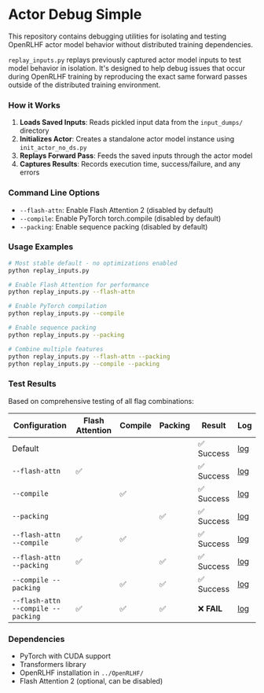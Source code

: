 # Actor Debug Simple

This repository contains debugging utilities for isolating and testing OpenRLHF actor model behavior without distributed training dependencies.

`replay_inputs.py` replays previously captured actor model inputs to test model behavior in isolation. It's designed to help debug issues that occur during OpenRLHF training by reproducing the exact same forward passes outside of the distributed training environment.

### How it Works

1. **Loads Saved Inputs**: Reads pickled input data from the `input_dumps/` directory
2. **Initializes Actor**: Creates a standalone actor model instance using `init_actor_no_ds.py`
3. **Replays Forward Pass**: Feeds the saved inputs through the actor model
4. **Captures Results**: Records execution time, success/failure, and any errors

### Command Line Options

- `--flash-attn`: Enable Flash Attention 2 (disabled by default)
- `--compile`: Enable PyTorch torch.compile (disabled by default)
- `--packing`: Enable sequence packing (disabled by default)

### Usage Examples

```bash
# Most stable default - no optimizations enabled
python replay_inputs.py

# Enable Flash Attention for performance
python replay_inputs.py --flash-attn

# Enable PyTorch compilation
python replay_inputs.py --compile

# Enable sequence packing
python replay_inputs.py --packing

# Combine multiple features
python replay_inputs.py --flash-attn --packing
python replay_inputs.py --compile --packing
```

### Test Results

Based on comprehensive testing of all flag combinations:

| Configuration | Flash Attention | Compile | Packing | Result | Log |
|---------------|-----------------|---------|---------|--------|-----|
| Default | | | | ✅ Success | [log](logs/default.log) |
| `--flash-attn` | ✅ | | | ✅ Success | [log](logs/flash-attn.log) |
| `--compile` | | ✅ | | ✅ Success | [log](logs/compile.log) |
| `--packing` | | | ✅ | ✅ Success | [log](logs/packing.log) |
| `--flash-attn --compile` | ✅ | ✅ | | ✅ Success | [log](logs/flash-attn-compile.log) |
| `--flash-attn --packing` | ✅ | | ✅ | ✅ Success | [log](logs/flash-attn-packing.log) |
| `--compile --packing` | | ✅ | ✅ | ✅ Success | [log](logs/compile-packing.log) |
| `--flash-attn --compile --packing` | ✅ | ✅ | ✅ | ❌ **FAIL** | [log](logs/flash-attn-compile-packing.log) |


### Dependencies

- PyTorch with CUDA support
- Transformers library
- OpenRLHF installation in `../OpenRLHF/`
- Flash Attention 2 (optional, can be disabled)

